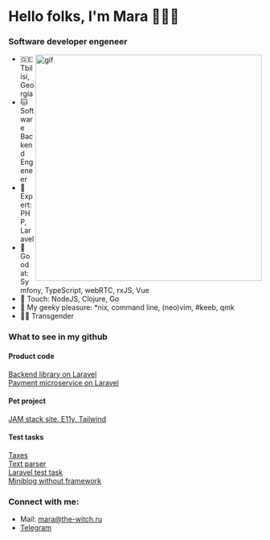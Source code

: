 <h1>Hello folks, I'm Mara 🧙🏼‍♀️</h1>

<h3>Software developer engeneer</h3>

<img align="right" alt="gif" src="https://c.tenor.com/KdZkeFEhZewAAAAC/nap-crt.gif" width="450">
<p align="left">

- 🇬🇪 Tbilisi, Georgia
- 🐱 Software Backend Engeneer
- 🐻 Expert: PHP, Laravel 
- 🐶 Good at: Symfony, TypeScript, webRTC, rxJS, Vue
- 🐨 Touch: NodeJS, Clojure, Go
- 🦊 My geeky pleasure: *nix, command line, (neo)vim, #keeb, qmk 
- 🏳️‍⚧️ Transgender

<h3>What to see in my github</h3>

<h4 align="left">Product code</h3>
<a href="https://github.com/maraloon/cars-structure">Backend library on Laravel</a><br>
<a href="https://github.com/maraloon/payment-part">Payment microservice on Laravel</a>

<h4 align="left">Pet project</h3>
<a href="https://github.com/maraloon/personal-website">JAM stack site. E11y, Tailwind</a>

<h4 align="left">Test tasks</h3>
<a href="https://github.com/maraloon/tax">Taxes</a><br>
<a href="https://github.com/maraloon/text-parser">Text parser</a><br>
<a href="https://github.com/maraloon/avangard-test">Laravel test task</a><br>
<a href="https://github.com/maraloon/miniblog">Miniblog without framework</a>
  

<h3 align="left">Connect with me:</h3>

- Mail: <a href="mailto:mara@the-witch.ru">mara@the-witch.ru</a>
- <a href="https://t.me/maraloon">Telegram</a>

<!---
maraloon/maraloon is a ✨ special ✨ repository because its `README.md` (this file) appears on your GitHub profile.
You can click the Preview link to take a look at your changes.
--->
